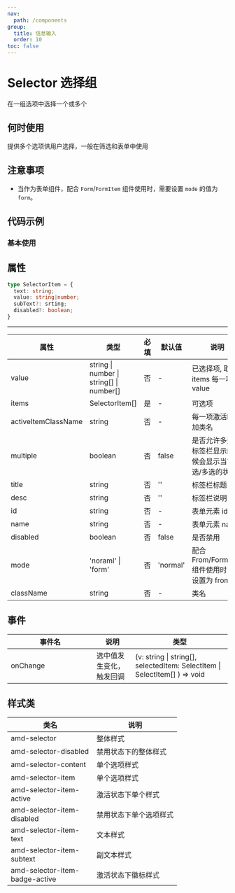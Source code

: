 ```yaml
---
nav:
  path: /components
group:
  title: 信息输入
  order: 10
toc: false
---
```


# Selector 选择组
在一组选项中选择一个或多个
## 何时使用
提供多个选项供用户选择，一般在筛选和表单中使用
## 注意事项
- 当作为表单组件，配合 `Form`/`FormItem` 组件使用时，需要设置 `mode` 的值为 `form`。

## 代码示例
### 基本使用
<code src='../../demo/pages/Selector'></code>
## 属性

```typescript
type SelectorItem = {
  text: string;
  value: string|number;
  subText?: srting;
  disabled?: boolean;
}
```
<hr />

| 属性 | 类型 | 必填 | 默认值 | 说明 |
| -----|-----|-----|-----|----- |
| value | string &#124; number &#124; string[] &#124; number[]  | 否 | - | 已选择项, 取 items 每一项的 value |
| items | SelectorItem[] | 是 | - | 可选项 |
| activeItemClassName | string | 否 | - | 每一项激活时新加类名 |
| multiple | boolean | 否 | false | 是否允许多选，标签栏显示的时候会显示当前单选/多选的状态 |
| title | string | 否 | '' | 标签栏标题 |
| desc | string | 否 | '' | 标签栏说明|
| id | string | 否 | - | 表单元素 id |
| name | string | 否 | - | 表单元素 name |
| disabled | boolean | 否 | false | 是否禁用 |
| mode | 'noraml' &verbar; 'form' | 否 | 'normal' | 配合From/FormItem组件使用时，需设置为 from |
| className | string | 否 | - | 类名 |

## 事件
| 事件名 | 说明 | 类型 |
| -----|-----|-----|
| onChange | 选中值发生变化，触发回调 | (v: string &#124; string[], selectedItem: SelectItem &#124; SelectItem[] ) => void |

## 样式类
| 类名 | 说明 |
| -----|-----|
| amd-selector | 整体样式 |
| amd-selector-disabled | 禁用状态下的整体样式 |
| amd-selector-content | 单个选项样式 |
| amd-selector-item | 单个选项样式 |
| amd-selector-item-active | 激活状态下单个样式 |
| amd-selector-item-disabled | 禁用状态下单个选项样式 |
| amd-selector-item-text | 文本样式 |
| amd-selector-item-subtext | 副文本样式 |
| amd-selector-item-badge-active | 激活状态下徽标样式 |

<style> 
table th:first-of-type { width: 180px; }
.__dumi-default-layout-content article table:first-of-type th:nth-of-type(2) {
    width: 140px;
}
.__dumi-default-layout-content article table:first-of-type th:nth-of-type(3) {
    width: 30px;
}
.__dumi-default-layout-content article table:first-of-type th:nth-of-type(4) {
    width: 50px;
}
</style> 